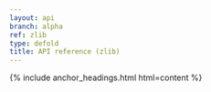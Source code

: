 ```yaml
---
layout: api
branch: alpha
ref: zlib
type: defold
title: API reference (zlib)
---
```

{% include anchor_headings.html html=content %}